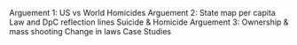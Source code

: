 
Arguement 1:
US vs World Homicides
Arguement 2:
State map per capita
Law and DpC reflection
lines
Suicide & Homicide
Arguement 3:
Ownership & mass shooting
Change in laws
Case Studies
